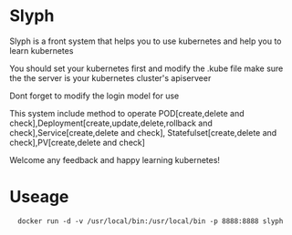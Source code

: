 # Slyph
Slyph is a front system that helps you to use kubernetes and help you to learn kubernetes

You should set your kubernetes first and modify the .kube file make sure the the server is your kubernetes cluster's apiserveer

Dont forget to modify the login model for use

This system include method to operate POD[create,delete and check],Deployment[create,update,delete,rollback and check],Service[create,delete and check],
Statefulset[create,delete and check],PV[create,delete and check]

Welcome any feedback and happy learning kubernetes!

# Useage
```
  docker run -d -v /usr/local/bin:/usr/local/bin -p 8888:8888 slyph
```
